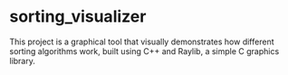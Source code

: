 # sorting_visualizer
This project is a graphical tool that visually demonstrates how different sorting algorithms work, built using C++ and Raylib, a simple C graphics library.
